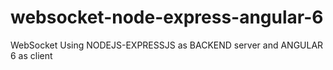 # websocket-node-express-angular-6
WebSocket Using NODEJS-EXPRESSJS as BACKEND server and ANGULAR 6 as client
